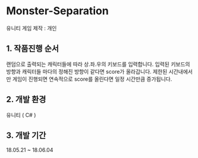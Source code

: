 # Monster-Separation
유니티 게임 제작 : 개인 

## 1. 작품진행 순서
 랜덤으로 출력되는 캐릭터들에 따라 상.좌.우의 키보드를 입력합니다.
 입력된 키보드의 방향과 캐릭터들 마다의 정해진 방향이 같다면 score가 올라갑니다.
 제한된 시간내에서만 게임이 진행되면 연속적으로 score를 올린다면 일정 시간만큼 증가됩니다.
 
 ## 2. 개발 환경
 유니티 ( C# )
 
 ## 3. 개발 기간
 18.05.21 ~ 18.06.04
 
